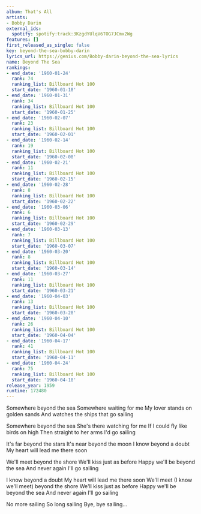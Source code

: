 ```yaml
---
album: That's All
artists:
- Bobby Darin
external_ids:
  spotify: spotify:track:3KzgdYUlqV6TOG7JCmx2Wg
features: []
first_released_as_single: false
key: beyond-the-sea-bobby-darin
lyrics_url: https://genius.com/Bobby-darin-beyond-the-sea-lyrics
name: Beyond The Sea
rankings:
- end_date: '1960-01-24'
  rank: 74
  ranking_list: Billboard Hot 100
  start_date: '1960-01-18'
- end_date: '1960-01-31'
  rank: 34
  ranking_list: Billboard Hot 100
  start_date: '1960-01-25'
- end_date: '1960-02-07'
  rank: 23
  ranking_list: Billboard Hot 100
  start_date: '1960-02-01'
- end_date: '1960-02-14'
  rank: 19
  ranking_list: Billboard Hot 100
  start_date: '1960-02-08'
- end_date: '1960-02-21'
  rank: 11
  ranking_list: Billboard Hot 100
  start_date: '1960-02-15'
- end_date: '1960-02-28'
  rank: 8
  ranking_list: Billboard Hot 100
  start_date: '1960-02-22'
- end_date: '1960-03-06'
  rank: 6
  ranking_list: Billboard Hot 100
  start_date: '1960-02-29'
- end_date: '1960-03-13'
  rank: 7
  ranking_list: Billboard Hot 100
  start_date: '1960-03-07'
- end_date: '1960-03-20'
  rank: 8
  ranking_list: Billboard Hot 100
  start_date: '1960-03-14'
- end_date: '1960-03-27'
  rank: 11
  ranking_list: Billboard Hot 100
  start_date: '1960-03-21'
- end_date: '1960-04-03'
  rank: 13
  ranking_list: Billboard Hot 100
  start_date: '1960-03-28'
- end_date: '1960-04-10'
  rank: 26
  ranking_list: Billboard Hot 100
  start_date: '1960-04-04'
- end_date: '1960-04-17'
  rank: 41
  ranking_list: Billboard Hot 100
  start_date: '1960-04-11'
- end_date: '1960-04-24'
  rank: 75
  ranking_list: Billboard Hot 100
  start_date: '1960-04-18'
release_year: 1959
runtime: 172480
---
```

Somewhere beyond the sea
Somewhere waiting for me
My lover stands on golden sands
And watches the ships that go sailing

Somewhere beyond the sea
She's there watching for me
If I could fly like birds on high
Then straight to her arms
I'd go sailing

It's far beyond the stars
It's near beyond the moon
I know beyond a doubt
My heart will lead me there soon

We'll meet beyond the shore
We'll kiss just as before
Happy we'll be beyond the sea
And never again I'll go sailing

I know beyond a doubt
My heart will lead me there soon
We'll meet (I know we'll meet) beyond the shore
We'll kiss just as before
Happy we'll be beyond the sea
And never again I'll go sailing

No more sailing
So long sailing
Bye, bye sailing...
